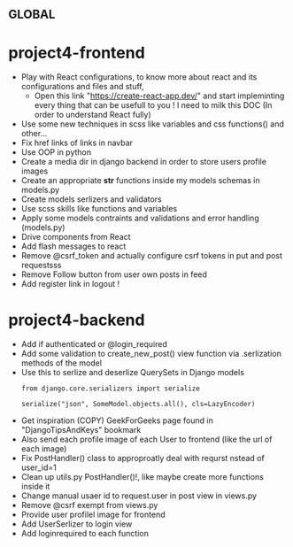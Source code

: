  GLOBAL
-
# project4-frontend
-   Play with React configurations, to know more about react and its configurations and files and stuff, 
    -   Open this link "https://create-react-app.dev/" and start impleminting every thing that can be usefull to you ! I need to milk this DOC (In order to understand React fully)
-   Use some new techniques in scss like variables and css functions() and other...
-   Fix href links of links <a> in navbar
-   Use OOP in python  
-   Create a media dir in django backend in order to store users profile images
-   Create an appropriate __str__ functions inside my models schemas in models.py
-   Create models serlizers and validators
-   Use scss skills like functions and variables
-   Apply some models contraints and validations and error handling (models.py)
-   Drive components from React
-   Add flash messages to react
-   Remove @csrf_token and actually configure csrf tokens in put and post requestsss
-   Remove Follow button from user own posts in feed
-   Add register link in logout !


# project4-backend
-   Add if authenticated or @login_required
-   Add some validation to create_new_post() view function via .serlization methods of the model
-   Use this to serlize and deserlize QuerySets in Django models 
    ```
    from django.core.serializers import serialize

    serialize("json", SomeModel.objects.all(), cls=LazyEncoder)
    ```
-   Get inspiration (COPY) GeekForGeeks page found in "DjangoTipsAndKeys" bookmark
-   Also send each profile image of each User to frontend (like the url of each image)
-   Fix PostHandler() class to approproatly deal with requrst nstead of user_id=1
-   Clean up utils.py PostHandler()!, like maybe create more functions inside it
-   Change manual usaer id to request.user in post view in views.py
-   Remove @csrf exempt from views.py
-   Provide user profilel image for frontend
-   Add UserSerlizer to login view
-   Add loginrequired to each function
